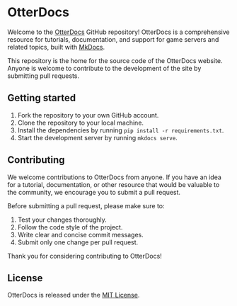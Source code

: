 # OtterDocs

Welcome to the [OtterDocs](https://docs.otterhosting.net/) GitHub repository! OtterDocs is a comprehensive resource for tutorials, documentation, and support for game servers and related topics, built with [MkDocs](https://www.mkdocs.org/).

This repository is the home for the source code of the OtterDocs website. Anyone is welcome to contribute to the development of the site by submitting pull requests.

## Getting started

1. Fork the repository to your own GitHub account.
2. Clone the repository to your local machine.
3. Install the dependencies by running `pip install -r requirements.txt`.
4. Start the development server by running `mkdocs serve`.

## Contributing

We welcome contributions to OtterDocs from anyone. If you have an idea for a tutorial, documentation, or other resource that would be valuable to the community, we encourage you to submit a pull request.

Before submitting a pull request, please make sure to:

1. Test your changes thoroughly.
2. Follow the code style of the project.
3. Write clear and concise commit messages.
4. Submit only one change per pull request.

Thank you for considering contributing to OtterDocs!

## License

OtterDocs is released under the [MIT License](LICENSE).
